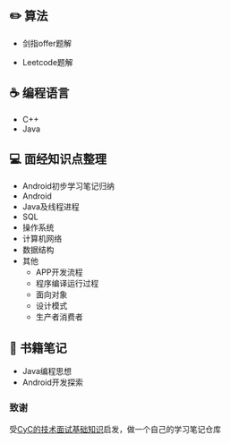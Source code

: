 ## :pencil2: 算法

- 剑指offer题解

- Leetcode题解



## :coffee: 编程语言

- C++
- Java



## :computer: 面经知识点整理

- Android初步学习笔记归纳
- Android
- Java及线程进程
- SQL
- 操作系统
- 计算机网络
- 数据结构
- 其他
  - APP开发流程
  - 程序编译运行过程
  - 面向对象
  - 设计模式
  - 生产者消费者



##  :blue_book: 书籍笔记

- Java编程思想
- Android开发探索



### 致谢

受[CyC的技术面试基础知识](https://github.com/CyC2018/CS-Notes)启发，做一个自己的学习笔记仓库